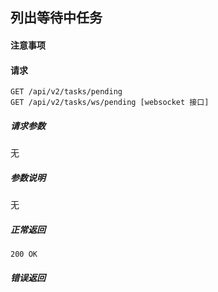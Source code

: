 ## 列出等待中任务

#### 注意事项

#### 请求

```
GET /api/v2/tasks/pending
GET /api/v2/tasks/ws/pending [websocket 接口]
```

##### 请求参数

无

##### 参数说明

无

##### 正常返回

```
200 OK
```

##### 错误返回
